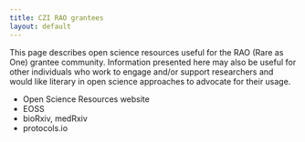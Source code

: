```yaml
---
title: CZI RAO grantees
layout: default
---
```


This page describes open science resources useful for the RAO (Rare as One) 
grantee community.
Information presented here may also be useful for other individuals who work to engage 
and/or support researchers and would like literary in open science approaches to 
advocate for their usage. 

- Open Science Resources website
- EOSS
- bioRxiv, medRxiv
- protocols.io
